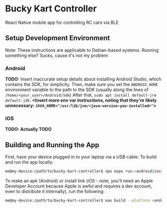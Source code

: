 # Bucky Kart Controller
React Native mobile app for controlling RC cars via BLE

## Setup Development Environment
Note: These instructions are applicable to Debian-based systems. Running something else? Sucks, cause it's not my problem

### Android
**TODO:** Insert inaccurate setup details about installing Android Studio, which contains the SDK, for simplicity.
Then, make sure you set the `ANDROID_HOME` environment variable to the path to the SDK (usually along the lines of `/home/<your_user>/Android/Sdk`)
After that, `sudo apt install default-jre default-jdk`. **<Insert more env var instructions, noting that they're likely unnecessary: `JAVA_HOME="/usr/lib/jvm/<java-version-you-installed>"`>**

### iOS
**TODO: Actually TODO**

## Building and Running the App
First, have your device plugged in to your laptop via a USB cable.  To build and run the app locally:
```bash
me@my-device:/path/to/bucky-kart-controller$ npx expo run:<android|ios> [--no-build-cache] --device
```

To make an apk (Android) or install link (iOS - note, you'll need an Apple Developer Account because Apple is awful and requires a dev account, even to distribute it internally), run the following:
```bash
me@my-device:/path/to/bucky-kart-controller$ eas build --platform <android|ios> --profile <build_option_from_eas.json>
```
